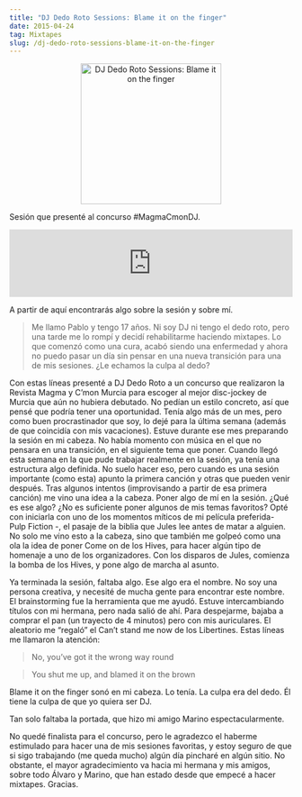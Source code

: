```yaml
---
title: "DJ Dedo Roto Sessions: Blame it on the finger"
date: 2015-04-24
tag: Mixtapes
slug: /dj-dedo-roto-sessions-blame-it-on-the-finger
---
```


<div align="center">
  <img style="width: 250px" src="https://thumbnailer.mixcloud.com/unsafe/300x300/extaudio/7/e/5/1/74e1-ec85-4ee3-bfbf-758e631b8e8c.jpg" alt="DJ Dedo Roto Sessions: Blame it on the finger">
</div>

Sesión que presenté al concurso #MagmaCmonDJ.

<!-- end -->

<iframe width="100%" height="120" src="https://www.mixcloud.com/widget/iframe/?hide_cover=1&hide_artwork=1&feed=%2Fdjdedoroto%2Fblame-it-on-the-finger%2F" frameborder="0" ></iframe>

A partir de aquí encontrarás algo sobre la sesión y sobre mí.

> Me llamo Pablo y tengo 17 años. Ni soy DJ ni tengo el dedo roto, pero una tarde me lo rompí y decidí rehabilitarme haciendo mixtapes. Lo que comenzó como una cura, acabó siendo una enfermedad y ahora no puedo pasar un día sin pensar en una nueva transición para una de mis sesiones. ¿Le echamos la culpa al dedo?

Con estas líneas presenté a DJ Dedo Roto a un concurso que realizaron la Revista Magma y C’mon Murcia para escoger al mejor disc-jockey de Murcia que aún no hubiera debutado. No pedían un estilo concreto, así que pensé que podría tener una oportunidad. Tenía algo más de un mes, pero como buen procrastinador que soy, lo dejé para la última semana (además de que coincidía con mis vacaciones). Estuve durante ese mes preparando la sesión en mi cabeza. No había momento con música en el que no pensara en una transición, en el siguiente tema que poner. Cuando llegó esta semana en la que pude trabajar realmente en la sesión, ya tenía una estructura algo definida. No suelo hacer eso, pero cuando es una sesión importante (como esta) apunto la primera canción y otras que pueden venir después. Tras algunos intentos (improvisando a partir de esa primera canción) me vino una idea a la cabeza. Poner algo de mí en la sesión. ¿Qué es ese algo? ¿No es suficiente poner algunos de mis temas favoritos? Opté con iniciarla con uno de los momentos míticos de mi película preferida- Pulp Fiction -, el pasaje de la biblia que Jules lee antes de matar a alguien. No solo me vino esto a la cabeza, sino que también me golpeó como una ola la idea de poner Come on de los Hives, para hacer algún tipo de homenaje a uno de los organizadores. Con los disparos de Jules, comienza la bomba de los Hives, y pone algo de marcha al asunto.

Ya terminada la sesión, faltaba algo. Ese algo era el nombre. No soy una persona creativa, y necesité de mucha gente para encontrar este nombre. El brainstorming fue la herramienta que me ayudó. Estuve intercambiando títulos con mi hermana, pero nada salió de ahí. Para despejarme, bajaba a comprar el pan (un trayecto de 4 minutos) pero con mis auriculares. El aleatorio me “regaló” el Can’t stand me now de los Libertines. Estas líneas me llamaron la atención:

> No, you’ve got it the wrong way round

> You shut me up, and blamed it on the brown

Blame it on the finger sonó en mi cabeza. Lo tenía. La culpa era del dedo. Él tiene la culpa de que yo quiera ser DJ.

Tan solo faltaba la portada, que hizo mi amigo Marino espectacularmente.

No quedé finalista para el concurso, pero le agradezco el haberme estimulado para hacer una de mis sesiones favoritas, y estoy seguro de que si sigo trabajando (me queda mucho) algún día pincharé en algún sitio. No obstante, el mayor agradecimiento va hacia mi hermana y mis amigos, sobre todo Álvaro y Marino, que han estado desde que empecé a hacer mixtapes. Gracias.
